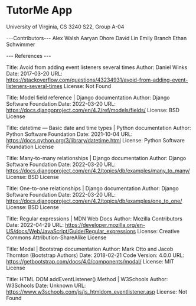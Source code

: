 # TutorMe App

University of Virginia, 
CS 3240 S22,
Group A-04


---Contributors---
Alex Walsh
Aaryan Dhore
David Lin
Emily Branch
Ethan Schwimmer

--- References ---

Title: Avoid from adding event listeners several times
Author: Daniel Winks
Date: 2017-03-20
URL: https://stackoverflow.com/questions/43234931/avoid-from-adding-event-listeners-several-times
License: Not Found

Title: Model field reference | Django documentation
Author: Django Software Foundation
Date: 2022-03-20
URL: https://docs.djangoproject.com/en/4.2/ref/models/fields/
License: BSD License

Title: datetime — Basic date and time types | Python documentation
Author: Python Software Foundation
Date: 2021-10-04
URL: https://docs.python.org/3/library/datetime.html
License: Python Software Foundation License

Title: Many-to-many relationships | Django documentation
Author: Django Software Foundation
Date: 2022-03-20
URL: https://docs.djangoproject.com/en/4.2/topics/db/examples/many_to_many/
License: BSD License

Title: One-to-one relationships | Django documentation
Author: Django Software Foundation
Date: 2022-03-20
URL: https://docs.djangoproject.com/en/4.2/topics/db/examples/one_to_one/
License: BSD License

Title: Regular expressions | MDN Web Docs
Author: Mozilla Contributors
Date: 2022-04-29
URL: https://developer.mozilla.org/en-US/docs/Web/JavaScript/Guide/Regular_expressions
License: Creative Commons Attribution-ShareAlike License

Title: Modal | Bootstrap documentation
Author: Mark Otto and Jacob Thornton (Bootstrap Authors)
Date: 2018-02-21
Code Version: 4.0.0
URL: https://getbootstrap.com/docs/4.0/components/modal/
License: MIT License

Title: HTML DOM addEventListener() Method | W3Schools
Author: W3Schools
Date: Unknown
URL: https://www.w3schools.com/js/js_htmldom_eventlistener.asp
License: Not Found






